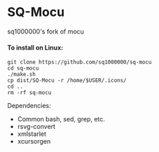 SQ-Mocu
====

sq1000000's fork of mocu

#### To install on Linux:

	git clone https://github.com/sq1000000/sq-mocu
	cd sq-mocu
	./make.sh
	cp dist/SQ-Mocu -r /home/$USER/.icons/
	cd ..
	rm -rf sq-mocu

Dependencies:

- Common bash, sed, grep, etc.
- rsvg-convert
- xmlstarlet
- xcursorgen
